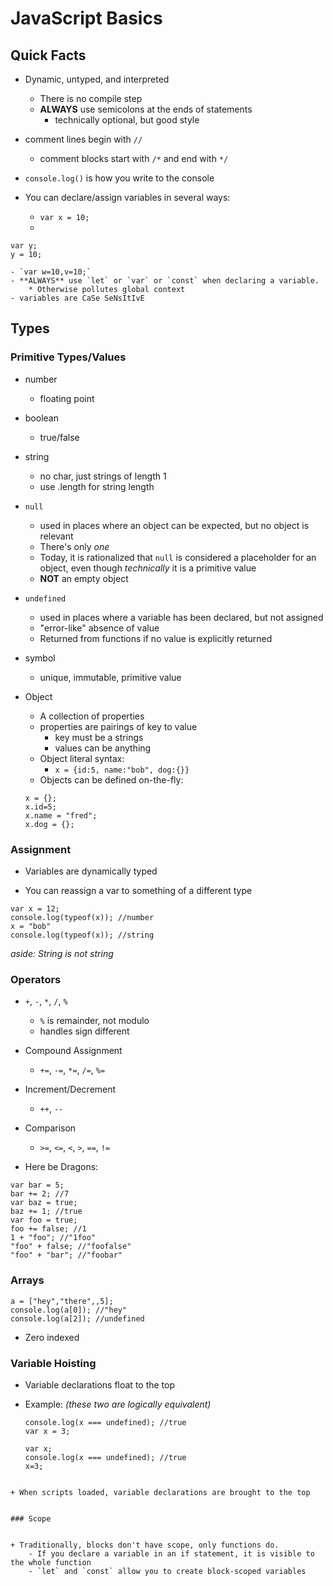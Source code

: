 # JavaScript Basics


## Quick Facts

+ Dynamic, untyped, and interpreted
    - There is no compile step
    - **ALWAYS** use semicolons at the ends of statements
        * technically optional, but good style


+ comment lines begin with `//`
    - comment blocks start with `/*` and end with `*/`


+ `console.log()` is how you write to the console


+ You can declare/assign variables in several ways:
    - `var x = 10;`
    -
```
var y;
y = 10;
```
    - `var w=10,v=10;`
    - **ALWAYS** use `let` or `var` or `const` when declaring a variable.
        * Otherwise pollutes global context
    - variables are CaSe SeNsItIvE


## Types


### Primitive Types/Values
+ number
    - floating point


+ boolean
    - true/false


+ string
    - no char, just strings of length 1
    - use .length for string length


+ `null`
    - used in places where an object can be expected, but no object is relevant
    - There's only *one*
    - Today, it is rationalized that `null` is considered a placeholder for an
    object, even though *technically* it is a primitive value
    - **NOT** an empty object


+ `undefined`
    - used in places where a variable has been declared, but not assigned
    - "error-like" absence of value
    - Returned from functions if no value is explicitly returned


+ symbol
    - unique, immutable, primitive value


+ Object
  - A collection of properties
  - properties are pairings of key to value
      * key must be a strings
      * values can be anything
  - Object literal syntax:
      * `x = {id:5, name:"bob", dog:{}}`
  - Objects can be defined on-the-fly:

  ```
  x = {};
  x.id=5;
  x.name = "fred";
  x.dog = {};
  ```


### Assignment

+ Variables are dynamically typed


+ You can reassign a var to something of a different type
```
var x = 12;
console.log(typeof(x)); //number
x = "bob"
console.log(typeof(x)); //string
```
*aside: String is not string*


### Operators

+ `+`, `-`, `*`, `/`, `%`
    - `%` is remainder, not modulo
    - handles sign different


+ Compound Assignment
    - `+=`, `-=`, `*=`, `/=`, `%=`


+ Increment/Decrement
    - `++`, `--`


+ Comparison
  - `>=`, `<=`, `<`, `>`, `==`, `!=`


+ Here be Dragons:
```
var bar = 5;
bar += 2; //7
var baz = true;
baz += 1; //true
var foo = true;
foo += false; //1
1 + "foo"; //"1foo"
"foo" + false; //"foofalse"
"foo" + "bar"; //"foobar"
```


### Arrays

```
a = ["hey","there",,5];
console.log(a[0]); //"hey"
console.log(a[2]); //undefined
```

+ Zero indexed


### Variable Hoisting

+ Variable declarations float to the top

+ Example: *(these two are logically equivalent)*
  ```
  console.log(x === undefined); //true
  var x = 3;
  ```

  ```
  var x;
  console.log(x === undefined); //true
  x=3;
```

+ When scripts loaded, variable declarations are brought to the top


### Scope


+ Traditionally, blocks don't have scope, only functions do.
    - If you declare a variable in an if statement, it is visible to the whole function
    - `let` and `const` allow you to create block-scoped variables
